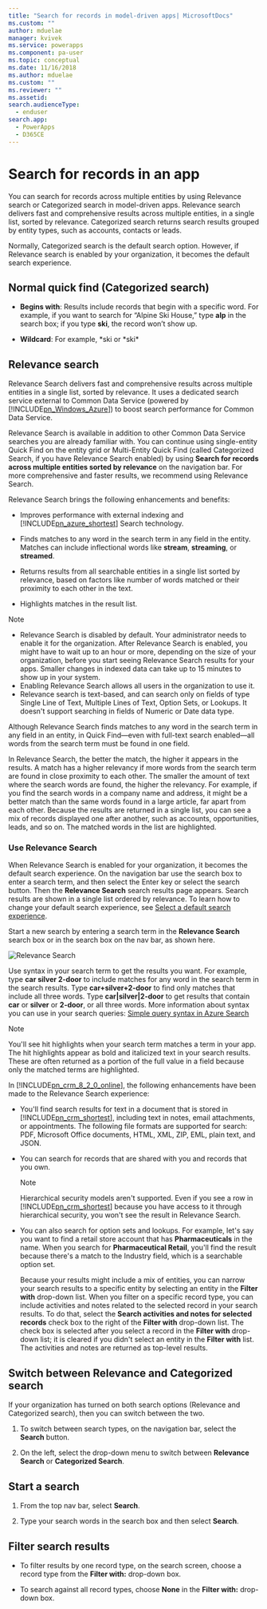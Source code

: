 ```yaml
---
title: "Search for records in model-driven apps| MicrosoftDocs"
ms.custom: ""
author: mduelae
manager: kvivek
ms.service: powerapps
ms.component: pa-user
ms.topic: conceptual
ms.date: 11/16/2018
ms.author: mduelae
ms.custom: ""
ms.reviewer: ""
ms.assetid: 
search.audienceType: 
  - enduser
search.app: 
  - PowerApps
  - D365CE
---
```


# Search for records in an app

You can search for records across multiple entities by using Relevance search or Categorized search in model-driven apps. Relevance search delivers fast and comprehensive results across multiple entities, in a single list, sorted by relevance. Categorized search returns search results grouped by entity types, such as accounts, contacts or leads.

Normally, Categorized search is the default search option. However, if Relevance search is enabled by your organization, it becomes the default search experience.   
  
## Normal quick find (Categorized search) 
  
- **Begins with**: Results include records that begin with a specific word. For example, if you want to search for “Alpine Ski House,” type **alp** in the search box; if you type **ski**, the record won’t show up.  
  
- **Wildcard**: For example, *ski or *ski\*  
  
## Relevance search
  
Relevance Search delivers fast and comprehensive results across multiple entities in a single list, sorted by relevance. It uses a dedicated search service external to Common Data Service (powered by [!INCLUDE[pn_Windows_Azure](../includes/pn-windows-azure.md)]) to boost search performance for Common Data Service.  
  
 Relevance Search is available in addition to other Common Data Service searches you are already familiar with. You can continue using single-entity Quick Find on the entity grid or Multi-Entity Quick Find (called Categorized Search, if you have Relevance Search enabled) by using **Search for records across multiple entities sorted by relevance** on the navigation bar. For more comprehensive and faster results, we recommend using Relevance Search.  

 Relevance Search brings the following enhancements and benefits:  
  
- Improves performance with external indexing and [!INCLUDE[pn_azure_shortest](../includes/pn-azure-shortest.md)] Search technology.  
  
- Finds matches to any word in the search term in any field in the entity. Matches can include inflectional words like **stream**, **streaming**, or **streamed**.  
  
- Returns results from all searchable entities in a single list sorted by relevance, based on factors like number of words matched or their proximity to each other in the text.  
  
- Highlights matches in the result list.  
  
> [!NOTE]
> - Relevance Search is disabled by default. Your administrator needs to enable it for the organization. After Relevance Search is enabled, you might have to wait up to an hour or more, depending on the size of your organization, before you start seeing Relevance Search results for your apps. Smaller changes in indexed data can take up to 15 minutes to show up in your system.
> - Enabling Relevance Search allows all users in the organization to use it.  
> - Relevance search is text-based, and can search only on fields of type Single Line of Text, Multiple Lines of Text, Option Sets, or Lookups. It doesn't support searching in fields of Numeric or Date data type. 
  
 Although Relevance Search finds matches to any word in the search term in any field in an entity, in Quick Find&mdash;even with full-text search enabled&mdash;all words from the search term must be found in one field.  
  
 In Relevance Search, the better the match, the higher it appears in the results. A match has a higher relevancy if more words from the search term are found in close proximity to each other. The smaller the amount of text where the search words are found, the higher the relevancy. For example, if you find the search words in a company name and address, it might be a better match than the same words found in a large article, far apart from each other. Because the results are returned in a single list, you can see a mix of records displayed one after another, such as accounts, opportunities, leads, and so on. The matched words in the list are highlighted.  
  
<a name="BKMK_Use_RelevanceSearch"></a>   
### Use Relevance Search  
 When Relevance Search is enabled for your organization, it becomes the default search experience. On the navigation bar use the search box to enter a search term, and then select the Enter key or select the search button. Then the **Relevance Search** search results page appears. Search results are shown in a single list ordered by relevance. To learn how to change your default search experience, see [Select a default search experience](#BKMK_DefaultOption).  
  
 Start a new search by entering a search term in the **Relevance Search** search box or in the search box on the nav bar, as shown here.  
  
 ![Relevance Search](../basics/media/relevance-search.png "Relevance Search")  
  
 Use syntax in your search term to get the results you want. For example, type **car silver 2-door** to include matches for any word in the search term in the search results. Type **car+silver+2-door** to find only matches that include all three words. Type **car&#124;silver&#124;2-door** to  get results that contain **car** or **silver** or **2-door**, or all three words. More information about syntax you can use in your search queries: [Simple query syntax in Azure Search](https://docs.microsoft.com/rest/api/searchservice/simple-query-syntax-in-azure-search)


> [!NOTE]
> You'll see hit highlights when your search term matches a term in your app. The hit highlights appear as bold and italicized text in your search results. These are often returned as a portion of the full value in a field because only the matched terms are highlighted. 
  
 In [!INCLUDE[pn_crm_8_2_0_online](../includes/pn-crm-8-2-0-online.md)], the following enhancements have been made to the Relevance Search experience:  
  
- You'll find search results for text in a document that is stored in [!INCLUDE[pn_crm_shortest](../includes/pn-crm-shortest.md)], including text in notes, email attachments, or appointments. The following file formats are supported for search: PDF, Microsoft Office documents, HTML, XML, ZIP, EML, plain text, and JSON.  
  
- You can search for records that are shared with you and records that you own.  
  
  > [!NOTE]
  >  Hierarchical security models aren't supported.  Even if you see a row in [!INCLUDE[pn_crm_shortest](../includes/pn-crm-shortest.md)] because you have access to it through hierarchical security, you won't see the result in Relevance Search.  
  
- You can also search for option sets  and lookups. For example, let's say you want to find a retail store account that has **Pharmaceuticals** in the name. When you search for **Pharmaceutical Retail**, you'll find the result because there's a match to the Industry field, which is a searchable option set.  
  
  Because your results might include a mix of entities, you can narrow your search results to a specific entity by selecting an entity in the **Filter with** drop-down list. When you filter on a specific record type, you can include activities and notes related to the selected record in your search results. To do that, select the **Search activities and notes for selected records** check box to the right of the **Filter with** drop-down list. The check box is selected after you select a record in the **Filter with** drop-down list; it is cleared if you didn't select an entity in the **Filter with** list. The activities and notes are returned as top-level results.  
  

## Switch between Relevance and Categorized search

If your organization has turned on both search options (Relevance and Categorized search), then you can switch between the two.

1. To switch between search types, on the navigation bar, select the **Search** button.

2. On the left, select the drop-down menu to switch between **Relevance Search** or **Categorized Search**.

## Start a search  
  
1.  From the top nav bar, select **Search**.  
  
2.  Type your search words in the search box and then select **Search**.  
  
## Filter search results  
  
-   To filter results by one record type, on the search screen, choose a record type from the **Filter with:** drop-down box.  
  
-   To search against all record types, choose **None** in the **Filter with:** drop-down box.  
  
 
